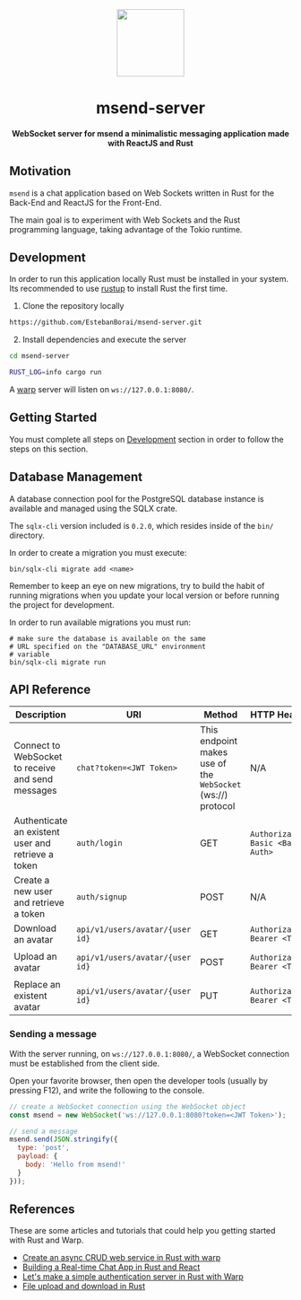 <div>
  <div align="center" style="display: block; text-align: center;">
    <img src="https://via.placeholder.com/120" height="120" width="120" />
  </div>
  <h1 align="center">msend-server</h1>
  <h4 align="center">WebSocket server for msend a minimalistic messaging application made with ReactJS and Rust</h4>
</div>

## Motivation

`msend` is a chat application based on Web Sockets written in Rust
for the Back-End and ReactJS for the Front-End.

The main goal is to experiment with Web Sockets and the Rust programming
language, taking advantage of the Tokio runtime.

## Development

In order to run this application locally Rust must be installed in your system.
Its recommended to use [rustup](https://rustup.rs) to install Rust the first time.

1. Clone the repository locally

```bash
https://github.com/EstebanBorai/msend-server.git
```

2. Install dependencies and execute the server

```bash
cd msend-server

RUST_LOG=info cargo run
```

A [warp](https://github.com/seanmonstar/warp) server will listen on `ws://127.0.0.1:8080/`.


## Getting Started

You must complete all steps on [Development](#development) section in order
to follow the steps on this section.

## Database Management

A database connection pool for the PostgreSQL database instance is
available and managed using the SQLX crate.

The `sqlx-cli` version included is `0.2.0`, which resides inside of the
`bin/` directory.

In order to create a migration you must execute:

```shell
bin/sqlx-cli migrate add <name>
```

Remember to keep an eye on new migrations, try to build the habit of
running migrations when you update your local version or before running
the project for development.

In order to run available migrations you must run:

```shell
# make sure the database is available on the same
# URL specified on the "DATABASE_URL" environment
# variable
bin/sqlx-cli migrate run
```

## API Reference

Description | URI | Method | HTTP Headers | Req. Body | Res. Body
--- | --- | --- | --- | --- | ---
Connect to WebSocket to receive and send messages | `chat?token=<JWT Token>` | This endpoint makes use of the `WebSocket` (ws://) protocol | N/A | N/A | N/A
Authenticate an existent user and retrieve a token | `auth/login` | GET | `Authorization: Basic <Basic Auth>` | N/A | `{"status_code": <status code>, "payload": { "token": <JWT Token> }}`
Create a new user and retrieve a token | `auth/signup` | POST | N/A | `{"name": "username", "password": "password"}` | `{"status_code": <status code>, "payload": { "token": <JWT Token> }}`
Download an avatar | `api/v1/users/avatar/{user id}` | GET | `Authorization: Bearer <Token>` | N/A | `<File>`
Upload an avatar | `api/v1/users/avatar/{user id}` | POST | `Authorization: Bearer <Token>` | `FormData: image=<File>` | `<File>`
Replace an existent avatar | `api/v1/users/avatar/{user id}` | PUT | `Authorization: Bearer <Token>` | `FormData: image=<File>` | `<File>`

### Sending a message

With the server running, on `ws://127.0.0.1:8080/`, a WebSocket connection
must be established from the client side.

Open your favorite browser, then open the developer tools (usually by pressing F12),
and write the following to the console.

```javascript
// create a WebSocket connection using the WebSocket object
const msend = new WebSocket('ws://127.0.0.1:8080?token=<JWT Token>');

// send a message
msend.send(JSON.stringify({
  type: 'post',
  payload: {
    body: 'Hello from msend!'
  }
}));
```

## References

These are some articles and tutorials that could help you getting
started with Rust and Warp.

* [Create an async CRUD web service in Rust with warp](https://blog.logrocket.com/create-an-async-crud-web-service-in-rust-with-warp/)
* [Building a Real-time Chat App in Rust and React](https://outcrawl.com/rust-react-realtime-chat)
* [Let's make a simple authentication server in Rust with Warp](https://blog.joco.dev/posts/warp_auth_server_tutorial)
* [File upload and download in Rust](https://blog.logrocket.com/file-upload-and-download-in-rust/)
